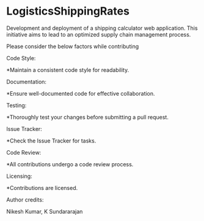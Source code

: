 # LogisticsShippingRates

Development and deployment of a shipping calculator web application. This initiative aims to lead to an optimized supply chain management process.

Please consider the below factors while contributing

Code Style:

*Maintain a consistent code style for readability.

Documentation:

*Ensure well-documented code for effective collaboration.

Testing:

*Thoroughly test your changes before submitting a pull request.

Issue Tracker:

*Check the Issue Tracker for tasks.

Code Review:

*All contributions undergo a code review process.

Licensing:

*Contributions are licensed.

Author credits:

Nikesh Kumar,
K Sundararajan
